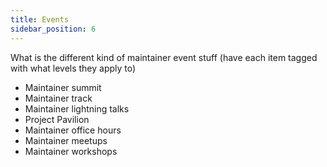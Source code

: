 ```yaml
---
title: Events
sidebar_position: 6
---
```


What is the different kind of maintainer event stuff (have each item tagged with
what levels they apply to)

- Maintainer summit
- Maintainer track
- Maintainer lightning talks
- Project Pavilion
- Maintainer office hours
- Maintainer meetups
- Maintainer workshops
